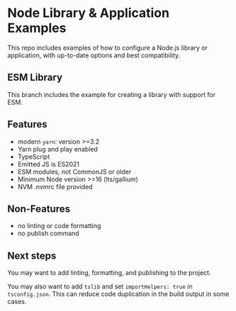 # Node Library & Application Examples

This repo includes examples of how to configure a Node.js library or application, with up-to-date options and best compatibility.

## ESM Library

This branch includes the example for creating a library with support for ESM.

## Features

- modern `yarn`: version >=3.2
- Yarn plug and play enabled
- TypeScript
- Emitted JS is ES2021
- ESM modules, not CommonJS or older
- Minimum Node version >=16 (lts/gallium)
- NVM .nvmrc file provided

## Non-Features

- no linting or code formatting
- no publish command

## Next steps

You may want to add linting, formatting, and publishing to the project.

You may also want to add `tslib` and set `importHelpers: true` in `tsconfig.json`. This can reduce code duplication in
the build output in some cases.
